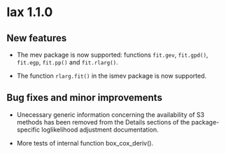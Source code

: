 # lax 1.1.0

## New features

* The mev package is now supported: functions `fit.gev`, `fit.gpd()`, `fit.egp`, `fit.pp()` and `fit.rlarg()`.

* The function `rlarg.fit()` in the ismev package is now supported.

## Bug fixes and minor improvements

* Unecessary generic information concerning the availability of S3 methods has been removed from the Details sections of the package-specific loglikelihood adjustment documentation. 

* More tests of internal function box_cox_deriv().
